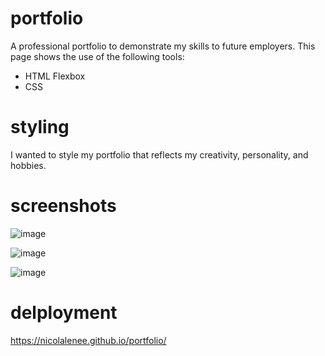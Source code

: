 # portfolio
A professional portfolio to demonstrate my skills to future employers. This page shows the use of the following tools: 
- HTML Flexbox
- CSS

# styling
I wanted to style my portfolio that reflects my creativity, personality, and hobbies.

# screenshots 
![image](https://user-images.githubusercontent.com/86696492/145755948-e19780cc-ed6f-4bf7-88f2-e3637750ea54.png)

![image](https://user-images.githubusercontent.com/86696492/145756011-96de5dac-89e0-4eb0-8a8f-080ff2650fa2.png)

![image](https://user-images.githubusercontent.com/86696492/145756052-5226e473-c42b-4288-a7ad-0c29f6148351.png)

# delployment
https://nicolalenee.github.io/portfolio/ 
